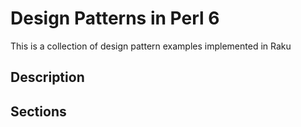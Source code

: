 # Design Patterns in Perl 6

This is a collection of design pattern examples implemented in Raku


## Description


## Sections


